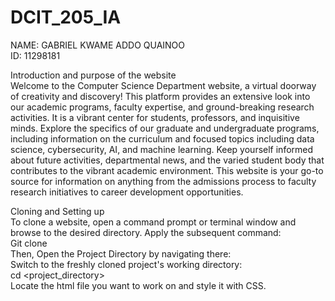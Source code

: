 # DCIT_205_IA

NAME: GABRIEL KWAME ADDO QUAINOO <br>
ID: 11298181

Introduction and purpose of the website <br>
Welcome to the Computer Science Department website, a virtual doorway of creativity and discovery! This platform provides an extensive look into our academic programs, faculty expertise, and ground-breaking research activities. It is a vibrant center for students, professors, and inquisitive minds. Explore the specifics of our graduate and undergraduate programs, including information on the curriculum and focused topics including data science, cybersecurity, AI, and machine learning. Keep yourself informed about future activities, departmental news, and the varied student body that contributes to the vibrant academic environment. This website is your go-to source for information on anything from the admissions process to faculty research initiatives to career development opportunities.

Cloning and Setting up <br>
To clone a website, open a command prompt or terminal window and browse to the desired directory. Apply the subsequent command:<br>
Git clone <url of repository> <br>
Then, Open the Project Directory by navigating there: <br>
Switch to the freshly cloned project's working directory: <br>
cd <project_directory> <br>
Locate the html file you want to work on and style it with CSS.

